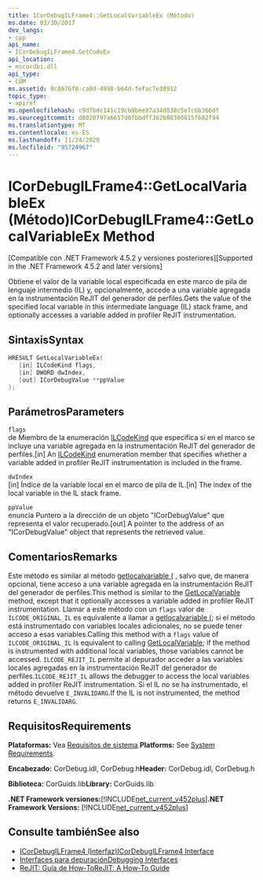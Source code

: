 ```yaml
---
title: ICorDebugILFrame4::GetLocalVariableEx (Método)
ms.date: 03/30/2017
dev_langs:
- cpp
api_name:
- ICorDebugILFrame4.GetCodeEx
api_location:
- mscordbi.dll
api_type:
- COM
ms.assetid: 0c8676f8-ca0d-4998-b64d-fefac7e38912
topic_type:
- apiref
ms.openlocfilehash: c9dfbdc141c19cb9bee87a34d838c5e7c6b366df
ms.sourcegitcommit: d8020797a6657d0fbbdff362b80300815f682f94
ms.translationtype: MT
ms.contentlocale: es-ES
ms.lasthandoff: 11/24/2020
ms.locfileid: "95724967"
---
```

# <a name="icordebugilframe4getlocalvariableex-method"></a><span data-ttu-id="1184c-102">ICorDebugILFrame4::GetLocalVariableEx (Método)</span><span class="sxs-lookup"><span data-stu-id="1184c-102">ICorDebugILFrame4::GetLocalVariableEx Method</span></span>

<span data-ttu-id="1184c-103">[Compatible con .NET Framework 4.5.2 y versiones posteriores]</span><span class="sxs-lookup"><span data-stu-id="1184c-103">[Supported in the .NET Framework 4.5.2 and later versions]</span></span>  
  
 <span data-ttu-id="1184c-104">Obtiene el valor de la variable local especificada en este marco de pila de lenguaje intermedio (IL) y, opcionalmente, accede a una variable agregada en la instrumentación ReJIT del generador de perfiles.</span><span class="sxs-lookup"><span data-stu-id="1184c-104">Gets the value of the specified local variable in this intermediate language (IL) stack frame, and optionally accesses a variable added in profiler ReJIT instrumentation.</span></span>  
  
## <a name="syntax"></a><span data-ttu-id="1184c-105">Sintaxis</span><span class="sxs-lookup"><span data-stu-id="1184c-105">Syntax</span></span>  
  
```cpp
HRESULT GetLocalVariableEx(  
   [in] ILCodeKind flags,
   [in] DWORD dwIndex,
   [out] ICorDebugValue **ppValue  
);  
```  
  
## <a name="parameters"></a><span data-ttu-id="1184c-106">Parámetros</span><span class="sxs-lookup"><span data-stu-id="1184c-106">Parameters</span></span>  

 `flags`  
 <span data-ttu-id="1184c-107">de Miembro de la enumeración [ILCodeKind](ilcodekind-enumeration.md) que especifica si en el marco se incluye una variable agregada en la instrumentación ReJIT del generador de perfiles.</span><span class="sxs-lookup"><span data-stu-id="1184c-107">[in] An [ILCodeKind](ilcodekind-enumeration.md) enumeration member that specifies whether a variable added in profiler ReJIT instrumentation is included in the frame.</span></span>  
  
 `dwIndex`  
 <span data-ttu-id="1184c-108">[in] Índice de la variable local en el marco de pila de IL.</span><span class="sxs-lookup"><span data-stu-id="1184c-108">[in] The index of the local variable in the IL stack frame.</span></span>  
  
 `ppValue`  
 <span data-ttu-id="1184c-109">enuncia Puntero a la dirección de un objeto "ICorDebugValue" que representa el valor recuperado.</span><span class="sxs-lookup"><span data-stu-id="1184c-109">[out] A pointer to the address of an "ICorDebugValue" object that represents the retrieved value.</span></span>  
  
## <a name="remarks"></a><span data-ttu-id="1184c-110">Comentarios</span><span class="sxs-lookup"><span data-stu-id="1184c-110">Remarks</span></span>  

 <span data-ttu-id="1184c-111">Este método es similar al método [getlocalvariable (](icordebugilframe-getlocalvariable-method.md) , salvo que, de manera opcional, tiene acceso a una variable agregada en la instrumentación ReJIT del generador de perfiles.</span><span class="sxs-lookup"><span data-stu-id="1184c-111">This method is similar to the [GetLocalVariable](icordebugilframe-getlocalvariable-method.md) method, except that it optionally accesses a variable added in profiler ReJIT instrumentation.</span></span> <span data-ttu-id="1184c-112">Llamar a este método con un `flags` valor de `ILCODE_ORIGINAL_IL` es equivalente a llamar a [getlocalvariable (](icordebugilframe-getlocalvariable-method.md); si el método está instrumentado con variables locales adicionales, no se puede tener acceso a esas variables.</span><span class="sxs-lookup"><span data-stu-id="1184c-112">Calling this method with a `flags` value of `ILCODE_ORIGINAL_IL` is equivalent to calling [GetLocalVariable](icordebugilframe-getlocalvariable-method.md); if the method is instrumented with additional local variables, those variables cannot be accessed.</span></span> <span data-ttu-id="1184c-113">`ILCODE_REJIT_IL` permite al depurador acceder a las variables locales agregadas en la instrumentación ReJIT del generador de perfiles.</span><span class="sxs-lookup"><span data-stu-id="1184c-113">`ILCODE_REJIT_IL` allows the debugger to access the local variables added in profiler ReJIT instrumentation.</span></span> <span data-ttu-id="1184c-114">Si el IL no se ha instrumentado, el método devuelve `E_INVALIDARG`.</span><span class="sxs-lookup"><span data-stu-id="1184c-114">If the IL is not instrumented, the method returns `E_INVALIDARG`.</span></span>  
  
## <a name="requirements"></a><span data-ttu-id="1184c-115">Requisitos</span><span class="sxs-lookup"><span data-stu-id="1184c-115">Requirements</span></span>  

 <span data-ttu-id="1184c-116">**Plataformas:** Vea [Requisitos de sistema](../../get-started/system-requirements.md).</span><span class="sxs-lookup"><span data-stu-id="1184c-116">**Platforms:** See [System Requirements](../../get-started/system-requirements.md).</span></span>  
  
 <span data-ttu-id="1184c-117">**Encabezado:** CorDebug.idl, CorDebug.h</span><span class="sxs-lookup"><span data-stu-id="1184c-117">**Header:** CorDebug.idl, CorDebug.h</span></span>  
  
 <span data-ttu-id="1184c-118">**Biblioteca:** CorGuids.lib</span><span class="sxs-lookup"><span data-stu-id="1184c-118">**Library:** CorGuids.lib</span></span>  
  
 <span data-ttu-id="1184c-119">**.NET Framework versiones:**[!INCLUDE[net_current_v452plus](../../../../includes/net-current-v452plus-md.md)]</span><span class="sxs-lookup"><span data-stu-id="1184c-119">**.NET Framework Versions:** [!INCLUDE[net_current_v452plus](../../../../includes/net-current-v452plus-md.md)]</span></span>  
  
## <a name="see-also"></a><span data-ttu-id="1184c-120">Consulte también</span><span class="sxs-lookup"><span data-stu-id="1184c-120">See also</span></span>

- [<span data-ttu-id="1184c-121">ICorDebugILFrame4 (Interfaz)</span><span class="sxs-lookup"><span data-stu-id="1184c-121">ICorDebugILFrame4 Interface</span></span>](icordebugilframe4-interface.md)
- [<span data-ttu-id="1184c-122">Interfaces para depuración</span><span class="sxs-lookup"><span data-stu-id="1184c-122">Debugging Interfaces</span></span>](debugging-interfaces.md)
- [<span data-ttu-id="1184c-123">ReJIT: Guía de How-To</span><span class="sxs-lookup"><span data-stu-id="1184c-123">ReJIT: A How-To Guide</span></span>](/archive/blogs/davbr/rejit-a-how-to-guide)
